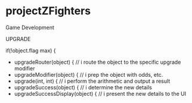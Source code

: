 # projectZFighters
Game Development

UPGRADE

if(!object.flag max) {

* upgradeRouter(object) {					// i route the object to the specific upgrade modifier
* upgradeModifier(object) {				// i prep the object with odds, etc.
* upgrade(int, int) {							// i perform the arithmetic and output a result
* upgradeSuccess(object) {				// i determine the new details
* upgradeSuccessDisplay(object) {	// i present the new details to the UI
